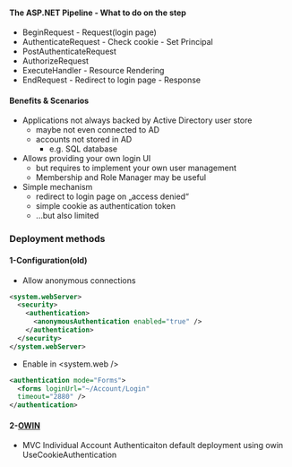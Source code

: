 
#### The ASP.NET Pipeline - What to do on the step
* BeginRequest - Request(login page)
* AuthenticateRequest - Check cookie - Set Principal
* PostAuthenticateRequest
* AuthorizeRequest
* ExecuteHandler - Resource Rendering
* EndRequest - Redirect to login page - Response
#### Benefits & Scenarios
* Applications not always backed by Active Directory user store
  * maybe not even connected to AD
  * accounts not stored in AD
    * e.g. SQL database
* Allows providing your own login UI
  * but requires to implement your own user management
  * Membership and Role Manager may be useful
* Simple mechanism
  * redirect to login page on „access denied“
  * simple cookie as authentication token
  * ...but also limited

### Deployment methods
#### 1-Configuration(old)
* Allow anonymous connections
```xml
<system.webServer>
  <security>
    <authentication>
      <anonymousAuthentication enabled="true" />
    </authentication>
  </security>
</system.webServer>
```
* Enable in <system.web />
```xml
<authentication mode="Forms">
  <forms loginUrl="~/Account/Login"
  timeout="2880" />
</authentication>
```
#### 2-[OWIN](http://owin.org/)
* MVC Individual Account Authenticaiton default deployment using owin UseCookieAuthentication
